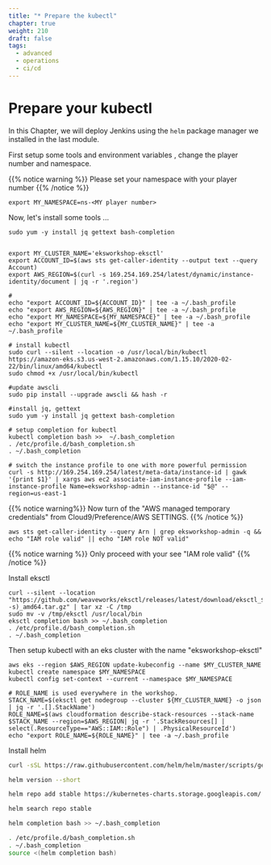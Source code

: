 ```yaml
---
title: "* Prepare the kubectl"
chapter: true
weight: 210
draft: false
tags:
  - advanced
  - operations
  - ci/cd
---
```


# Prepare your kubectl 

In this Chapter, we will deploy Jenkins using the `helm` package manager we
installed in the last module.

First setup some tools and environment variables , change the player number and namespace. 


{{% notice warning %}}
Please set your namespace with your player  number 
{{% /notice %}}

```
export MY_NAMESPACE=ns-<MY player number>
```

Now, let's install some tools ... 

```
sudo yum -y install jq gettext bash-completion


export MY_CLUSTER_NAME='eksworkshop-eksctl'
export ACCOUNT_ID=$(aws sts get-caller-identity --output text --query Account)
export AWS_REGION=$(curl -s 169.254.169.254/latest/dynamic/instance-identity/document | jq -r '.region')

#
echo "export ACCOUNT_ID=${ACCOUNT_ID}" | tee -a ~/.bash_profile
echo "export AWS_REGION=${AWS_REGION}" | tee -a ~/.bash_profile
echo "export MY_NAMESPACE=${MY_NAMESPACE}" | tee -a ~/.bash_profile
echo "export MY_CLUSTER_NAME=${MY_CLUSTER_NAME}" | tee -a ~/.bash_profile

# install kubectl
sudo curl --silent --location -o /usr/local/bin/kubectl https://amazon-eks.s3.us-west-2.amazonaws.com/1.15.10/2020-02-22/bin/linux/amd64/kubectl
sudo chmod +x /usr/local/bin/kubectl

#update awscli
sudo pip install --upgrade awscli && hash -r

#install jq, gettext
sudo yum -y install jq gettext bash-completion

# setup completion for kubectl
kubectl completion bash >>  ~/.bash_completion
. /etc/profile.d/bash_completion.sh
. ~/.bash_completion

# switch the instance profile to one with more powerful permission
curl -s http://169.254.169.254/latest/meta-data/instance-id | gawk '{print $1}' | xargs aws ec2 associate-iam-instance-profile --iam-instance-profile Name=eksworkshop-admin --instance-id "$@" --region=us-east-1
```


{{% notice warning%}}
Now turn of the "AWS managed temporary credentials" from Cloud9/Preference/AWS SETTINGS. 
{{% /notice %}}


```
aws sts get-caller-identity --query Arn | grep eksworkshop-admin -q && echo "IAM role valid" || echo "IAM role NOT valid"
```
{{% notice warning %}}
Only proceed with your see "IAM role valid"
{{% /notice %}}

Install eksctl
``` 
curl --silent --location "https://github.com/weaveworks/eksctl/releases/latest/download/eksctl_$(uname -s)_amd64.tar.gz" | tar xz -C /tmp
sudo mv -v /tmp/eksctl /usr/local/bin
eksctl completion bash >> ~/.bash_completion
. /etc/profile.d/bash_completion.sh
. ~/.bash_completion
```


Then setup kubectl with an eks cluster with the name "eksworkshop-eksctl"



```
aws eks --region $AWS_REGION update-kubeconfig --name $MY_CLUSTER_NAME
kubectl create namespace $MY_NAMESPACE
kubectl config set-context --current --namespace $MY_NAMESPACE

# ROLE_NAME is used everywhere in the workshop. 
STACK_NAME=$(eksctl get nodegroup --cluster ${MY_CLUSTER_NAME} -o json | jq -r '.[].StackName')
ROLE_NAME=$(aws cloudformation describe-stack-resources --stack-name $STACK_NAME --region=$AWS_REGION| jq -r '.StackResources[] | select(.ResourceType=="AWS::IAM::Role") | .PhysicalResourceId')
echo "export ROLE_NAME=${ROLE_NAME}" | tee -a ~/.bash_profile

```


Install helm


```sh
curl -sSL https://raw.githubusercontent.com/helm/helm/master/scripts/get-helm-3 | bash

helm version --short

helm repo add stable https://kubernetes-charts.storage.googleapis.com/

helm search repo stable

helm completion bash >> ~/.bash_completion

. /etc/profile.d/bash_completion.sh
. ~/.bash_completion
source <(helm completion bash)
```


